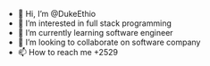 - 👋 Hi, I’m @DukeEthio
- 👀 I’m interested in full stack programming 
- 🌱 I’m currently learning software engineer 
- 💞️ I’m looking to collaborate on software company 
- 📫 How to reach me +2529

<!---
DukeEthio/DukeEthio is a ✨ special ✨ repository because its `README.md` (this file) appears on your GitHub profile.
You can click the Preview link to take a look at your changes.
--->
